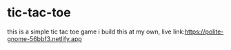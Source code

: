 # tic-tac-toe

this is a simple tic tac toe game i build this at my own,
live link:https://polite-gnome-56bbf3.netlify.app

